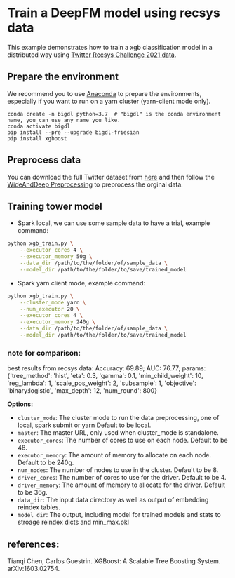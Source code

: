# Train a DeepFM model using recsys data
This example demonstrates how to train a xgb classification model in a distributed way using [Twitter Recsys Challenge 2021 data](https://recsys-twitter.com/data/show-downloads#).

## Prepare the environment
We recommend you to use [Anaconda](https://www.anaconda.com/distribution/#linux) to prepare the environments, especially if you want to run on a yarn cluster (yarn-client mode only).
```
conda create -n bigdl python=3.7  # "bigdl" is the conda environment name, you can use any name you like.
conda activate bigdl
pip install --pre --upgrade bigdl-friesian
pip install xgboost
```

## Preprocess data
You can download the full Twitter dataset from [here](https://recsys-twitter.com/data/show-downloads#) and then follow the [WideAndDeep Preprocessing](https://github.com/intel-analytics/BigDL/tree/branch-2.0/python/friesian/example/wnd) to preprocess the orginal data.

## Training  tower model
* Spark local, we can use some sample data to have a trial, example command:
```bash
python xgb_train.py \
    --executor_cores 4 \
    --executor_memory 50g \
    --data_dir /path/to/the/folder/of/sample_data \
    --model_dir /path/to/the/folder/to/save/trained_model
```

* Spark yarn client mode, example command:
```bash
python xgb_train.py \
    --cluster_mode yarn \
    --num_executor 20 \
    --executor_cores 4 \
    --executor_memory 240g \
    --data_dir /path/to/the/folder/of/sample_data \
    --model_dir /path/to/the/folder/to/save/trained_model
```

### note for comparison:
best results from recsys data: Accuracy: 69.89; AUC: 76.77; params: {'tree_method': 'hist', 'eta': 0.3, 'gamma': 0.1, 'min_child_weight': 10, 'reg_lambda': 1, 'scale_pos_weight': 2, 'subsample': 1, 'objective': 'binary:logistic', 'max_depth': 12, 'num_round': 800}

__Options:__
* `cluster_mode`: The cluster mode to run the data preprocessing, one of local, spark submit or yarn Default to be local.
* `master`: The master URL, only used when cluster_mode is standalone.
* `executor_cores`: The number of cores to use on each node. Default to be 48.
* `executor_memory`: The amount of memory to allocate on each node. Default to be 240g.
* `num_nodes`: The number of nodes to use in the cluster. Default to be 8.
* `driver_cores`: The number of cores to use for the driver. Default to be 4.
* `driver_memory`: The amount of memory to allocate for the driver. Default to be 36g.
* `data_dir`: The input data directory as well as output of embedding reindex tables.
* `model_dir`: The output, including model for trained models and stats to stroage reindex dicts and min_max.pkl


## references:
Tianqi Chen, Carlos Guestrin. XGBoost: A Scalable Tree Boosting System. arXiv:1603.02754.